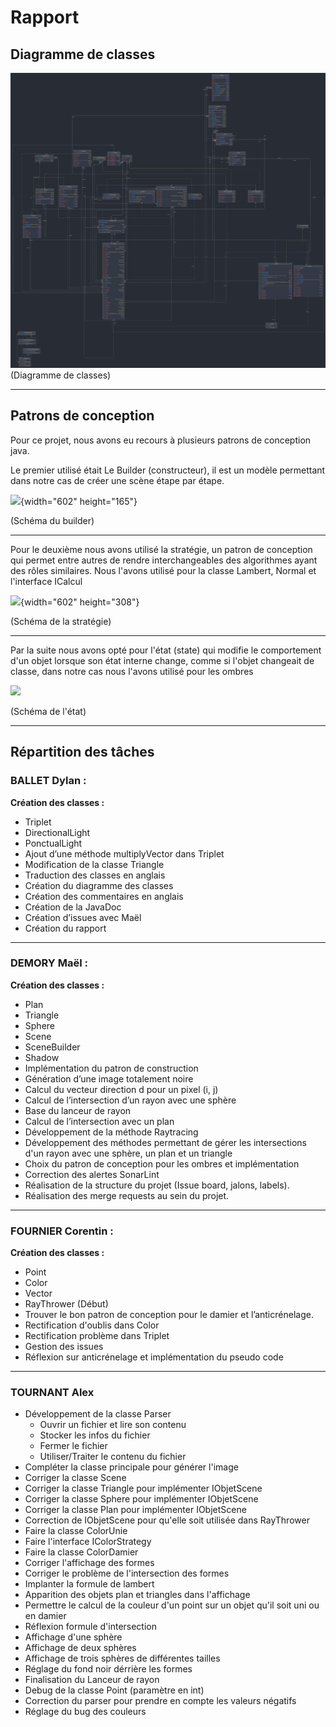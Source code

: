 # Rapport

## Diagramme de classes

![image.png](./image.png)
(Diagramme de classes)

---

## Patrons de conception

Pour ce projet, nous avons eu recours à plusieurs patrons de conception java.

Le premier utilisé était Le Builder (constructeur), il est un modèle permettant dans notre cas de créer une scène étape par étape.

<span dir="">![](https://lh7-us.googleusercontent.com/_MHRyYz5ez4Cgvq9R-oRvx1piA7V5y54N9Vw-hX7SnTVXgCdYCPyJnkClVjSK41o31kAaKeiAbC7k-bG22M9S7IQAB3z1D4Dv7xL5gpT2LUMqVbjj8l9At7OIfQ7Tdiu0z72yZKHtgQ1Z_wq-48YHKc){width="602" height="165"}</span>

(Schéma du builder)

---

Pour le deuxième nous avons utilisé la stratégie, un patron de conception qui permet entre autres de rendre interchangeables des algorithmes ayant des rôles similaires. Nous l'avons utilisé pour la classe Lambert, Normal et l'interface ICalcul

![](https://lh7-us.googleusercontent.com/6EYT3vctZNiFjTbgPjKhL-02BXLHq-7VONZHKfUiREJKDsqn_YQn7tGok945ZQFa0yllVB2lRJioC5lwKkdyMMmgEMKEbUQnc2KC4Ab2P_xCTn7hhH18Ftgpkxmp9JlcvV8gfybO-0KDAsWpNSX7s90){width="602" height="308"}

(Schéma de la stratégie)

---

Par la suite nous avons opté pour l'état (state) qui modifie le comportement d'un objet lorsque son état interne change, comme si l'objet changeait de classe, dans notre cas nous l'avons utilisé pour les ombres

![](https://gitlab.univ-artois.fr/enseignements-rwa/modules/but-2/r3-04/cours/-/raw/main/figures/patrons/state.png)

(Schéma de l'état)

---

## Répartition des tâches

### **BALLET Dylan :**

**Création des classes :**

* Triplet
* DirectionalLight
* PonctualLight
* Ajout d’une méthode multiplyVector dans Triplet
* Modification de la classe Triangle
* Traduction des classes en anglais
* Création du diagramme des classes
* Création des commentaires en anglais
* Création de la JavaDoc
* Création d’issues avec Maël
* Création du rapport

---

### **DEMORY Maël :**

**Création des classes :**

* Plan
* Triangle
* Sphere
* Scene
* SceneBuilder
* Shadow
* Implémentation du patron de construction
* Génération d’une image totalement noire
* Calcul du vecteur direction d pour un pixel (i, j)
* Calcul de l’intersection d’un rayon avec une sphère
* Base du lanceur de rayon
* Calcul de l’intersection avec un plan
* Développement de la méthode Raytracing
* Développement des méthodes permettant de gérer les intersections d'un rayon avec une sphère, un plan et un triangle
* Choix du patron de conception pour les ombres et implémentation
* Correction des alertes SonarLint
* Réalisation de la structure du projet (Issue board, jalons, labels).
* Réalisation des merge requests au sein du projet.

---

### FOURNIER Corentin :

**Création des classes :**

* Point
* Color
* Vector
* RayThrower (Début)
* Trouver le bon patron de conception pour le damier et l’anticrénelage.
* Rectification d'oublis dans Color
* Rectification problème dans Triplet
* Gestion des issues 
* Réflexion sur anticrénelage et implémentation du pseudo code

---

### TOURNANT Alex

* Développement de la classe Parser
  * Ouvrir un fichier et lire son contenu
  * Stocker les infos du fichier
  * Fermer le fichier
  * Utiliser/Traiter le contenu du fichier
* Compléter la classe principale pour générer l'image
* Corriger la classe Scene
* Corriger la classe Triangle pour implémenter IObjetScene
* Corriger la classe Sphere pour implémenter IObjetScene
* Corriger la classe Plan pour implémenter IObjetScene
* Correction de IObjetScene pour qu'elle soit utilisée dans RayThrower
* Faire la classe ColorUnie
* Faire l'interface IColorStrategy
* Faire la classe ColorDamier
* Corriger l'affichage des formes
* Corriger le problème de l'intersection des formes
* Implanter la formule de lambert
* Apparition des objets plan et triangles dans l'affichage
* Permettre le calcul de la couleur d'un point sur un objet qu'il soit uni ou en damier
* Réflexion formule d'intersection
* Affichage d'une sphère
* Affichage de deux sphères
* Affichage de trois sphères de différentes tailles
* Réglage du fond noir dérrière les formes
* Finalisation du Lanceur de rayon
* Debug de la classe Point (paramètre en int)
* Correction du parser pour prendre en compte les valeurs négatifs
* Réglage du bug des couleurs
